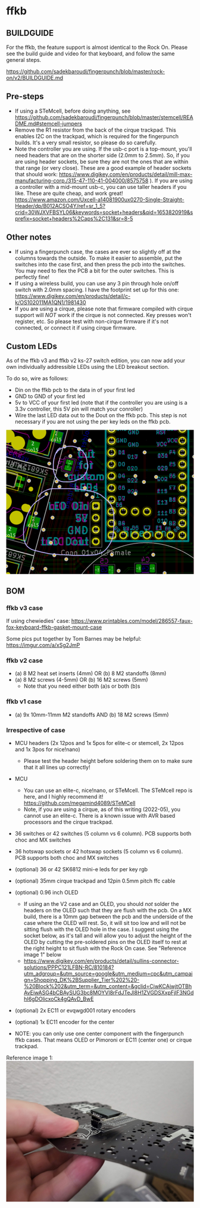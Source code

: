 # ffkb

## BUILDGUIDE

For the ffkb, the feature support is almost identical to the Rock On. Please see the build guide and video for that keyboard, and follow the same general steps.

https://github.com/sadekbaroudi/fingerpunch/blob/master/rock-on/v2/BUILDGUIDE.md

## Pre-steps
* If using a STeMcell, before doing anything, see https://github.com/sadekbaroudi/fingerpunch/blob/master/stemcell/README.md#stemcell-jumpers
* Remove the R1 resistor from the back of the cirque trackpad. This enables I2C on the trackpad, which is required for the fingerpunch builds. It's a very small resistor, so please do so carefully.
* Note the controller you are using. If the usb-c port is a top-mount, you'll need headers that are on the shorter side (2.0mm to 2.5mm). So, if you are using header sockets, be sure they are not the ones that are within that range (or very close). These are a good example of header sockets that should work: https://www.digikey.com/en/products/detail/mill-max-manufacturing-corp./315-47-110-41-004000/8575758 ). If you are using a controller with a mid-mount usb-c, you can use taller headers if you like. These are quite cheap, and work great! https://www.amazon.com/Uxcell-a14081900ux0270-Single-Straight-Header/dp/B012ACSO4Y/ref=sr_1_5?crid=30WJXVFBSYL06&keywords=socket+headers&qid=1653820919&sprefix=socket+headers%2Caps%2C131&sr=8-5

## Other notes
* If using a fingerpunch case, the cases are ever so slightly off at the columns towards the outside. To make it easier to assemble, put the switches into the case first, and then press the pcb into the switches. You may need to flex the PCB a bit for the outer switches. This is perfectly fine!
* If using a wireless build, you can use any 3 pin through hole on/off switch with 2.0mm spacing. I have the footprint set up for this one: https://www.digikey.com/en/products/detail/c-k/OS102011MA1QN1/1981430
* If you are using a cirque, please note that firmware compiled with cirque support will *NOT* work if the cirque is not connected. Key presses won't register, etc. So please test with non-cirque firmware if it's not connected, or connect it if using cirque firmware.

## Custom LEDs

As of the ffkb v3 and ffkb v2 ks-27 switch edition, you can now add your own individually addressible LEDs using the LED breakout section.

To do so, wire as follows:
* Din on the ffkb pcb to the data in of your first led
* GND to GND of your first led
* 5v to VCC of your first led (note that if the controller you are using is a 3.3v controller, this 5V pin will match your conroller)
* Wire the last LED data out to the Dout on the ffkb pcb. This step is not necessary if you are not using the per key leds on the ffkb pcb.

![oledsocket](images/custom-leds.png)

## BOM

### ffkb v3 case

If using chewiedies' case:
https://www.printables.com/model/286557-faux-fox-keyboard-ffkb-gasket-mount-case

Some pics put together by Tom Barnes may be helpful:
https://imgur.com/a/xSg2JmP

### ffkb v2 case

* (a) 8 M2 heat set inserts (4mm) OR (b) 8 M2 standoffs (8mm)
* (a) 8 M2 screws (4-5mm) OR (b) 16 M2 screws (5mm)
  * Note that you need either both (a)s or both (b)s

### ffkb v1 case

* (a) 9x 10mm-11mm M2 standoffs AND (b) 18 M2 screws (5mm)

### Irrespective of case

* MCU headers (2x 12pos and 1x 5pos for elite-c or stemcell, 2x 12pos and 1x 3pos for nice!nano)
  * Please test the header height before soldering them on to make sure that it all lines up correctly!
* MCU
  * You can use an elite-c, nice!nano, or STeMcell. The STeMcell repo is here, and I highly recommend it! https://github.com/megamind4089/STeMCell
  * Note, if you are using a cirque, as of this writing (2022-05), you cannot use an elite-c. There is a known issue with AVR based processors and the cirque trackpad.
* 36 switches or 42 switches (5 column vs 6 column). PCB supports both choc and MX switches
* 36 hotswap sockets or 42 hotswap sockets (5 column vs 6 column). PCB supports both choc and MX switches
* (optional) 36 or 42 SK6812 mini-e leds for per key rgb
* (optional) 35mm cirque trackpad and 12pin 0.5mm pitch ffc cable
* (optional) 0.96 inch OLED
  * If using an the V2 case and an OLED, you should *not* solder the headers on the OLED such that they are flush with the pcb. On a MX build, there is a 10mm gap between the pcb and the underside of the case where the OLED will rest. So, it will sit too low and will not be sitting flush with the OLED hole in the case. I suggest using the socket below, as it's tall and will allow you to adjust the height of the OLED by cutting the pre-soldered pins on the OLED itself to rest at the right height to sit flush with the Rock On case. See "Reference image 1" below
  * https://www.digikey.com/en/products/detail/sullins-connector-solutions/PPPC121LFBN-RC/810184?utm_adgroup=&utm_source=google&utm_medium=cpc&utm_campaign=Shopping_DK%2BSupplier_Tier%202%20-%20Block%202&utm_term=&utm_content=&gclid=CjwKCAjwjtOTBhAvEiwASG4bCBAySUG3bc8MOYVl8rFdJTeJl8H1ZVGDSXxpFjlF3NGdhI6gDOlicxoCk4gQAvD_BwE
* (optional) 2x EC11 or evqwgd001 rotary encoders
* (optional) 1x EC11 encoder for the center

* NOTE: you can only use one center component with the fingerpunch ffkb cases. That means OLED or Pimoroni or EC11 (center one) or cirque trackpad.

Reference image 1:
![oledsocket](../rock-on/v2/images/oled-socket.jpg)
